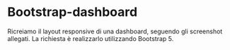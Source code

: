 Bootstrap-dashboard
===
Ricreiamo il layout responsive di una dashboard, seguendo gli screenshot allegati.
La richiesta è realizzarlo utilizzando Bootstrap 5.